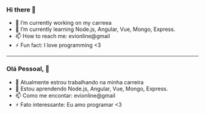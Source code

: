 ### Hi there 👋

- 🔭 I’m currently working on my carreea
- 🌱 I’m currently learning Node.js, Angular, Vue, Mongo, Express.
- 📫 How to reach me: evionline@gmail
- ⚡ Fun fact: I love programming <3

__________________________________________________________________

### Olá Pessoal, 👋

- 🔭 Atualmente estrou trabalhando na minha carreira
- 🌱 Estou aprendendo Node.js, Angular, Vue, Mongo, Express.
- 📫 Como me encontar: evionline@gmail
- ⚡ Fato interessante: Eu amo programar <3

